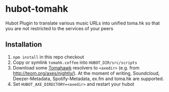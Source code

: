 hubot-tomahk
==============

Hubot Plugin to translate various music URLs into unified toma.hk so that you are not restricted to the services of your peers

Installation
------------

1. `npm install` in this repo checkout
2. Copy or symlink `tomahk.coffee` into `HUBOT_DIR/src/scripts`
3. Download some [Tomahawk](http://www.tomahawk-player.org/) resolvers to `<axedir>` (e.g. from http://teom.org/axes/nightly/). At the moment of writing, Soundcloud, Deezer-Metadata, Spotify-Metadata, ex.fm and toma.hk are supported.
4. Set `HUBOT_AXE_DIRECTORY=<axedir>` and restart your hubot
